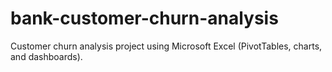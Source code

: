 # bank-customer-churn-analysis
Customer churn analysis project using Microsoft Excel (PivotTables, charts, and dashboards).
